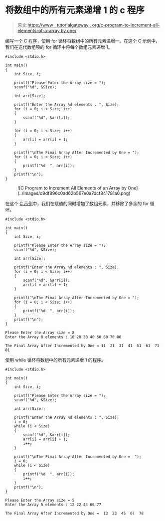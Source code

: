 # 将数组中的所有元素递增 1 的 c 程序

> 原文:[https://www . tutorialgateway . org/c-program-to-increment-all-elements-of-a-array by one/](https://www.tutorialgateway.org/c-program-to-increment-all-elements-of-an-array-by-one/)

编写一个 C 程序，使用 for 循环将数组中的所有元素递增一。在这个 C 示例中，我们在迭代数组项的 for 循环中将每个数组元素递增 1。

```
#include <stdio.h>

int main()
{
	int Size, i;

	printf("Please Enter the Array size = ");
	scanf("%d", &Size);

	int arr[Size];

	printf("Enter the Array %d elements : ", Size);
	for (i = 0; i < Size; i++)
	{
		scanf("%d", &arr[i]);
	}

	for (i = 0; i < Size; i++)
	{
		arr[i] = arr[i] + 1;
	}

	printf("\nThe Final Array After Incremented by One = ");
	for (i = 0; i < Size; i++)
	{
		printf("%d  ", arr[i]);
	}
	printf("\n");
}
```

<figure class="wp-block-image size-large">![C Program to Increment All Elements of an Array by One](../Images/d9df896c0ad62b567e0a7dcf841781a0.png)</figure>

在这个 [C 示例](https://www.tutorialgateway.org/c-programming-examples/)中，我们在赋值的同时增加了数组元素，并移除了多余的 for 循环。

```
#include <stdio.h>

int main()
{
	int Size, i;

	printf("Please Enter the Array size = ");
	scanf("%d", &Size);

	int arr[Size];

	printf("Enter the Array %d elements : ", Size);
	for (i = 0; i < Size; i++)
	{
		scanf("%d", &arr[i]);
		arr[i] = arr[i] + 1;
	}

	printf("\nThe Final Array After Incremented by One = ");
	for (i = 0; i < Size; i++)
	{
		printf("%d  ", arr[i]);
	}
	printf("\n");
}
```

```
Please Enter the Array size = 8
Enter the Array 8 elements : 10 20 30 40 50 60 70 80

The Final Array After Incremented by One = 11  21  31  41  51  61  71  81 
```

使用 while 循环将数组中的所有元素递增 1 的程序。

```
#include <stdio.h>

int main()
{
	int Size, i;

	printf("Please Enter the Array size = ");
	scanf("%d", &Size);

	int arr[Size];

	printf("Enter the Array %d elements : ", Size);
	i = 0;
	while (i < Size)
	{
		scanf("%d", &arr[i]);
		arr[i] = arr[i] + 1;
		i++;
	}

	printf("\nThe Final Array After Incremented by One =  ");
	i = 0;
	while (i < Size)
	{
		printf("%d  ", arr[i]);
		i++;
	}
	printf("\n");
}
```

```
Please Enter the Array size = 5
Enter the Array 5 elements : 12 22 44 66 77

The Final Array After Incremented by One =  13  23  45  67  78 
```